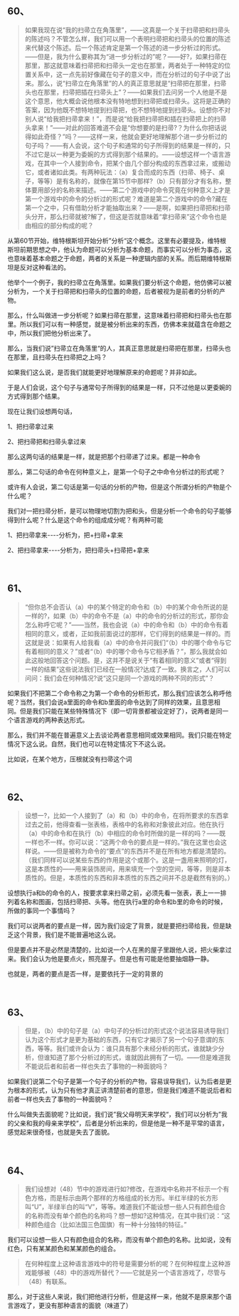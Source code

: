 <h2>60、</h2><blockquote data-pid="Jc8AEKvp">如果我现在说“我的扫帚立在角落里”，——这真是一个关于扫帚把和扫帚头的陈述吗？不管怎么样，我们可以用一个表明扫帚把和扫帚头的位置的陈述来代替这个陈述。后一个陈述肯定是第一个陈述的进一步分析过的形式。——但是，我为什么要称其为“进一步分析过的”呢？——好?，如果扫帚在那里，那这就意味着扫帚把和扫帚头一定也在那里，两者处于一种特定的位置关系中，这一点先前好像藏在句子的意义中，而在分析过的句子中说了出来。那么，说“扫帚立在角落里”的人的真正意思就是“扫帚把在那里，扫帚头也在那里，扫帚把插在扫帚头上”？——如果我们去问另一个人他是不是这个意思，他大概会说他根本没有特地想到扫帚把或扫帚头。这将是正确的答案，因为他既不想特地提到扫帚把，也不想特地提到扫帚头。设想你不对别人说“给我把扫帚拿来！”，而是说“给我把扫帚把和插在扫帚把上的扫帚头拿来！”——对此的回答难道不会是“你想要的是扫帚?？为什么你把话说得如此奇怪？”吗？——这样一来，他就会更好地理解那个进一步分析过的句子吗？——有人会说，这个句子和通常的句子所得到的结果是一样的，只不过它是以一种更为委婉的方式得到那个结果的。——设想这样一个语言游戏，在其中一个人接到命令，把某个由几个部分构成的东西拿过来，或搬动它，或者诸如此类。有两种玩法：（a）复合而成的东西（扫帚、椅子、桌子，等等）是有名称的，就像在第15节中那样?（b）只有部分才有名称，整体要用部分的名称来描述。——第二个游戏中的命令究竟在何种意义上才是第一个游戏中的命令的分析过的形式呢？难道是第二个游戏中的命令?藏在第一个之中，只有借助分析才能抽取出来？——是啊，如果把扫帚把和扫帚头分开，那么扫帚就被?解了，但这是否就意味着“拿扫帚来”这个命令也是由相应的部分构成的呢？</blockquote><p data-pid="S_NZm5w_">从第60节开始，维特根斯坦开始分析”分析“这个概念。这里有必要提及，维特根斯坦前期思想之中，他认为命题可以分析为基本命题，而事实可以分析为事态，这也意味着基本命题之于命题，两者的关系是一种逻辑内部的关系。而后期维特根斯坦是反对这种看法的。</p><p data-pid="QPU0KzR8">他举个一个例子，我的扫帚立在角落里。如果我们要分析这个命题，他仿佛可以被分析为，一个关于扫帚把和扫帚头的位置的命题，后者被视为是前者的分析的产物。</p><p data-pid="vd5_WQlE">那么，什么叫做进一步分析呢？如果扫帚在那里，这意味着扫帚把和扫帚头也在那里。所以我们可以有一种感觉，就是被分析出来的东西，仿佛本来就蕴含在命题之中，所以我们把他分析出来了。</p><p data-pid="U9Ij_fwj">那么，当我们说”扫帚立在角落里“的人，其真正意思就是扫帚把在那里，扫帚头也在那里，且扫帚头在扫帚把之上吗？</p><p data-pid="zWDdrbVX">如果我们这么说，是否我们就能更好地理解原来的命题呢？并非如此。</p><p data-pid="vT-NfqpM">于是人们会说，这个句子与通常句子所得到的结果是一样，只不过他是以更委婉的方式得到那个结果。</p><p data-pid="A7S28KtN">现在让我们设想两句话，</p><p data-pid="4VnxobLH">1、把扫帚拿过来</p><p data-pid="vKYo7Ss5">2、把扫帚把和扫帚头拿过来</p><p data-pid="ylsQfKdJ">那么这两句话的结果是一样，就是把那个扫帚递了过来。都是一种命令</p><p data-pid="ntB-W3hA">那么，第二句话的命令在何种意义上，是第一个句子之中命令分析过的形式呢？</p><p data-pid="2HI0ofGl">或许有人会说，第二句话是第一句话的分析的产物，但是这个所谓分析的产物是个什么呢？</p><p data-pid="ITLT2tX-">我们对一把扫帚分析，是可以物理地切割为把和头，但是分析一个命令的句子能够得到什么呢？什么是这个命令的组成成分呢？有两种可能</p><p data-pid="xVeR1ipK">1、把扫帚拿来----分析为，把+扫帚+拿来</p><p data-pid="lFovD4pZ">2、把扫帚拿来----分析为，把扫帚头+扫帚把+拿来</p><p><br></p><h2>61、</h2><blockquote data-pid="1Zrs60dA">“但你总不会否认（a）中的某个特定的命令和（b）中的某个命令所说的是一样的?，如果（b）中的命令不是（a）中的命令的分析过的形式，那你会怎么称呼它呢？”——当然，我也会说（a）中的命令和（b）中的命令有着相同的意义，或者，正如我前面说过的那样，它们得到的结果是一样的。而这就是说：如果有人给我看（a）中的命令并问我们“（b）中的哪个命令与它有着相同的意义？”或者“（b）中的哪个命令与它相矛盾？”，那么我就会如此这般地回答这个问题。是，这并不是说关于“有着相同的意义”或者“得到一样的结果”这些说法我们已经在一般情况?达成了一致。换言之，人们可以问问：我们会在何种情况?说“这只是同一个游戏的两种不同的形式”？</blockquote><p data-pid="_bwB4lL3">如果我们不把第二个命令称之为第一个命令的分析形式，那么我们应该怎么称呼他呢？当然，我们会说a里面的命令和b里面的命令达到了同样的效果，且意思相同。但是我们只能在某些特殊情况下（即一切背景都被设定好了），说两者是同一个语言游戏的两种表达形式。</p><p data-pid="ePR3PQK4">那么，我们并不能在普遍意义上去谈论两者意思相同或效果相同。我们只能在特定情况下这么说。自然，我们也可以在特定情况下不这么说。</p><p data-pid="jxApzUtL">比如说，在某个地方，压根就没有扫帚这个词</p><p><br></p><h2>62、</h2><blockquote data-pid="M7o8H8WG">设想一?，比如一个人接到了（a）和（b）中的命令，在将所要求的东西拿过去之前，他得查看一张表格，表格中的名称和对象彼此对应。他在执行（a）中的命令和在执行（b）中相应的命令时所做的是一样的吗？——既一样也不一样。你可以说：“这两个命令的要点是一样的。”我在这里也会这样说。——但是被称为命令的“要点”的东西并不是在所有地方都是清楚的。（我们同样可以说某些东西的作用是这个或那个。这是一盏用来照明的灯，这是本质性的——用来装饰房间，用来填充一个空的空间，等等，则是非本质性的。但是，本质性的东西和非本质性的东西之间并不总是截然有别的。）</blockquote><p data-pid="FMQhVC7L">设想执行a和b的命令的人，按要求拿来扫帚之前，必须先看一张表，表上一一排列着名称和图画，包括扫帚把、头等。他在执行a里的命令和b里的命令的时候，所做的事同一个事情吗？</p><p data-pid="Tokw62Ga">我们可以说两者的要点是一样，因为我们设定了背景，就是要把扫帚给我，但是缺乏这个背景，我们是不能普遍地这么说。</p><p data-pid="MV5i0aNg">但是要点并不是必然是清楚的，比如说一个人在黑的屋子里跟他人说，把火柴拿过来。我们会认为他是要点火，照亮屋子。但是也有可能是他要抽烟静一静。</p><p data-pid="9OANvVBa">也就是，两者的要点是否一样，是要依托于一定的背景的</p><p><br></p><h2>63、</h2><blockquote data-pid="LFzo2kMG">但是，（b）中的句子是（a）中句子的分析过的形式这个说法容易诱导我们认为这个形式才是更为基础的东西，只有它才揭示了另一个句子意谓的东西，等等。我们或许会认为：谁只具有那个未经分析的形式，谁就缺少分析，但谁知道了那个分析过的形式，谁就因此拥有了一切。——但是难道我不能说后者和前者一样也失去了事物的一种面貌吗？</blockquote><p data-pid="YVeHJD2s">如果我们说第二个句子是第一个句子的分析的产物，容易误导我们，认为后者是更为根本的形式，认为只有他才真正讲清楚前者的意思，但是我们难道不能说后者和前者一样也失去了事物的一种面貌吗？</p><p data-pid="t-_2Td-c">什么叫做失去面貌呢？比如说，我们说”我父母明天来学校“，我们可以分析为”我的父亲和我的母亲来学校“，后者是分析出来的，但是他是一种不是平常的语言，感觉起来很奇怪，也就是失去了面貌。</p><p><br></p><h2>64、</h2><blockquote data-pid="lUNnKIlW">我们设想对（48）节中的游戏进行如?修改，在游戏中名称并不标示一个有色方格，而是标示由两个那样的方格组成的长方形。半红半绿的长方形叫“U”，半绿半白的叫“V”，等等。难道我们不能设想一些人只有颜色组合的名称而没有单个颜色的名称吗？想一想如?这种情况，在其中我们说：“这种颜色组合（比如法国三色国旗）有一种十分独特的特征。”</blockquote><p data-pid="v8almJl8">我们可以设想一些人只有颜色组合的名称，而没有单个颜色的名称。比如说，没有红色，只有某某颜色和某某颜色的组合。</p><blockquote data-pid="T8GVWqDp">在何种程度上这种语言游戏中的符号是需要分析的呢？在何种程度上这种游戏能够被（48）中的游戏所替代？——它就是另一个语言游戏了，尽管与（48）有联系。</blockquote><p data-pid="t8ow7OVb">那么，对于这些人来说，我们把他进行分析，但是这样一来，他就不是原来那个语言游戏了，更没有那种语言的面貌（味道了）</p>